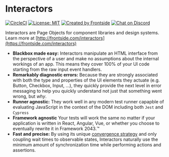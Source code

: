 # Interactors

[![CircleCI](https://circleci.com/gh/thefrontside/interactors.svg?style=shield)](https://circleci.com/gh/thefrontside/interactors)
[![License: MIT](https://img.shields.io/badge/License-MIT-yellow.svg)](https://opensource.org/licenses/MIT)
[![Created by Frontside](https://img.shields.io/badge/created%20by-frontside-26abe8.svg)](https://frontside.com)
[![Chat on Discord](https://img.shields.io/discord/700803887132704931?Label=Discord)](https://discord.gg/Ug5nWH8)

Interactors are Page Objects for component libraries and design systems. Learn more at [http://frontside.com/interactors](https://frontside.com/interactors)

* **Blackbox made easy:** Interactors manipulate an HTML interface from the perspective of a user and make no assumptions about the internal workings of an app. This means they cover 100% of your UI code starting from the raw input event handlers.
* **Remarkably diagnostic errors:** Because they are strongly associated with both the type and properties of the UI elements they actuate (e.g. Button, Checkbox, Input, ...), they quickly provide the next level in error messaging to help you quickly understand not just that something went wrong, but _why_.
* **Runner agnostic:** They work well in any modern test runner capapble of evaluating JavaScript in the context of the DOM including both `Jest` and `Cypress`
* **Framework agnostic** Your tests will work the same no matter if your application is written in React, Angular, Vue, or whether you choose to eventually rewrite it in Framework 2043.™
* **Fast and precise:** By using its unique [convergence strategy](https://frontside.com/blog/2020-07-16-the-lesson-of-bigtest-interactors/#the-convergence-strategy) and only coupling wait times to observable states, Interactors naturally use the minimum amount of synchronization time while performing actions and assertions.
